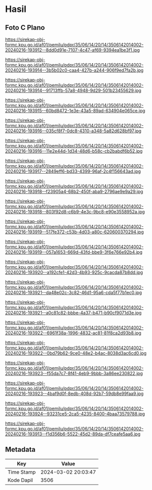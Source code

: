 # Hasil

## Foto C Plano

https://sirekap-obj-formc.kpu.go.id/af01/pemilu/pdpr/35/06/14/20/14/3506142014002-20240216-193912--8dd0d91e-7107-4c47-af69-9394ea1be3f1.jpg

https://sirekap-obj-formc.kpu.go.id/af01/pemilu/pdpr/35/06/14/20/14/3506142014002-20240216-193914--3b5b02c0-caa4-427b-a244-906f9ed7fa2b.jpg

https://sirekap-obj-formc.kpu.go.id/af01/pemilu/pdpr/35/06/14/20/14/3506142014002-20240216-193914--91713ffb-57a8-4948-9d29-501b23455629.jpg

https://sirekap-obj-formc.kpu.go.id/af01/pemilu/pdpr/35/06/14/20/14/3506142014002-20240216-193915--60bd8472-1e3e-43a5-89ad-634904e065ce.jpg

https://sirekap-obj-formc.kpu.go.id/af01/pemilu/pdpr/35/06/14/20/14/3506142014002-20240216-193916--035cf8f7-0dc8-4310-a348-5a82d628bf97.jpg

https://sirekap-obj-formc.kpu.go.id/af01/pemilu/pdpr/35/06/14/20/14/3506142014002-20240216-193916--11e2e44d-1d34-48d6-b58c-cb2babdf6b52.jpg

https://sirekap-obj-formc.kpu.go.id/af01/pemilu/pdpr/35/06/14/20/14/3506142014002-20240216-193917--2849eff6-bd33-4399-96af-2c4f156643ad.jpg

https://sirekap-obj-formc.kpu.go.id/af01/pemilu/pdpr/35/06/14/20/14/3506142014002-20240216-193918--f23905a4-68b2-450f-aba9-2796ae9e9a29.jpg

https://sirekap-obj-formc.kpu.go.id/af01/pemilu/pdpr/35/06/14/20/14/3506142014002-20240216-193918--803f92d8-c6b9-4e3c-9bc8-e90e3558952a.jpg

https://sirekap-obj-formc.kpu.go.id/af01/pemilu/pdpr/35/06/14/20/14/3506142014002-20240216-193919--517fe372-c53b-4d03-a80c-620600370294.jpg

https://sirekap-obj-formc.kpu.go.id/af01/pemilu/pdpr/35/06/14/20/14/3506142014002-20240216-193919--057a1653-669d-43fd-bbe9-3f6e766e92b4.jpg

https://sirekap-obj-formc.kpu.go.id/af01/pemilu/pdpr/35/06/14/20/14/3506142014002-20240216-193920--a192cfe1-42d3-4b93-925c-9cacda87b8dd.jpg

https://sirekap-obj-formc.kpu.go.id/af01/pemilu/pdpr/35/06/14/20/14/3506142014002-20240216-193921--da48e02c-3c82-46d1-95a6-cda5f77b1ec0.jpg

https://sirekap-obj-formc.kpu.go.id/af01/pemilu/pdpr/35/06/14/20/14/3506142014002-20240216-193921--a0c81c82-bbbe-4a37-b471-b90cf9071d3e.jpg

https://sirekap-obj-formc.kpu.go.id/af01/pemilu/pdpr/35/06/14/20/14/3506142014002-20240216-193922--6961f38a-1996-4832-ac81-81f8ca2d93b8.jpg

https://sirekap-obj-formc.kpu.go.id/af01/pemilu/pdpr/35/06/14/20/14/3506142014002-20240216-193922--0bd79b62-9ce0-48e2-b4ac-8038d3ac6cd0.jpg

https://sirekap-obj-formc.kpu.go.id/af01/pemilu/pdpr/35/06/14/20/14/3506142014002-20240216-193923--f55da7c7-8f41-4eb9-9bbb-3a86ee230822.jpg

https://sirekap-obj-formc.kpu.go.id/af01/pemilu/pdpr/35/06/14/20/14/3506142014002-20240216-193923--4baf9d0f-8edb-408d-92b7-59db8e99faa9.jpg

https://sirekap-obj-formc.kpu.go.id/af01/pemilu/pdpr/35/06/14/20/14/3506142014002-20240216-193924--93231ce5-2ca5-4235-8400-4baa73579788.jpg

https://sirekap-obj-formc.kpu.go.id/af01/pemilu/pdpr/35/06/14/20/14/3506142014002-20240216-193913--f1d356b6-5522-45d2-89da-df7ceafe5aa6.jpg


## Metadata

| Key        | Value               |
| ---------- | ------------------- |
| Time Stamp | 2024-03-02 20:03:47 |
| Kode Dapil | 3506                |



